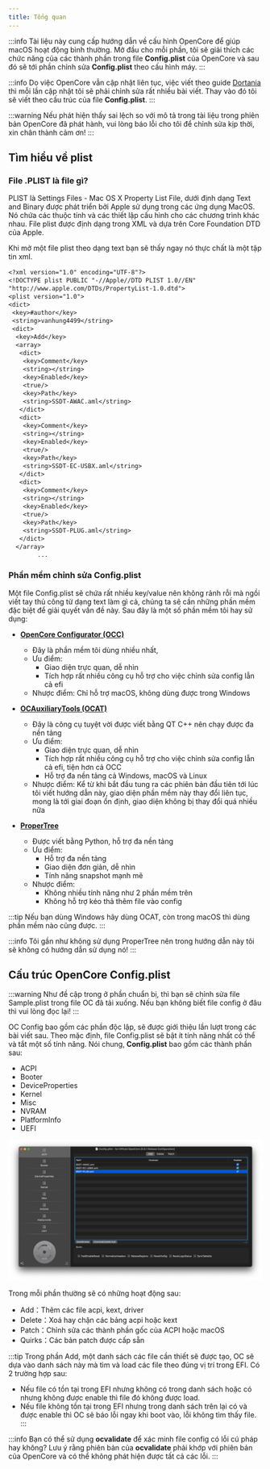 ```yaml
---
title: Tổng quan 
---
```


:::info
Tài liệu này cung cấp hướng dẫn về cấu hình OpenCore để giúp macOS hoạt động bình thường. Mở đầu cho mỗi phần, tôi sẽ giải thích các chức năng của các thành phần trong file **Config.plist** của OpenCore và sau đó sẽ tới phần chỉnh sửa **Config.plist** theo cấu hình máy.
:::

:::info
Do việc OpenCore vẫn cập nhật liên tục, việc viết theo guide [Dortania](https://dortania.github.io/OpenCore-Install-Guide/) thì mỗi lần cập nhật tôi sẽ phải chỉnh sửa rất nhiều bài viết. Thay vào đó tôi sẽ viết theo cấu trúc của file **Config.plist**.
:::

:::warning
Nếu phát hiện thấy sai lệch so với mô tả trong tài liệu trong phiên bản OpenCore đã phát hành, vui lòng báo lỗi cho tôi để chỉnh sửa kịp thời, xin chân thành cảm ơn!
:::

## Tìm hiểu về **plist**

### File .PLIST là file gì?

PLIST là Settings Files - Mac OS X Property List File, dưới định dạng Text and Binary được phát triển bởi Apple sử dụng trong các ứng dụng MacOS. Nó chứa các thuộc tính và các thiết lập cấu hình cho các chương trình khác nhau. File plist được định dạng trong XML và dựa trên Core Foundation DTD của Apple.

Khi mở một file plist theo dạng text bạn sẽ thấy ngay nó thực chất là một tập tin xml.

```plist title='Config.plist'
<?xml version="1.0" encoding="UTF-8"?>
<!DOCTYPE plist PUBLIC "-//Apple//DTD PLIST 1.0//EN" "http://www.apple.com/DTDs/PropertyList-1.0.dtd">
<plist version="1.0">
<dict>
 <key>#author</key>
 <string>vanhung4499</string>
 <dict>
  <key>Add</key>
  <array>
   <dict>
    <key>Comment</key>
    <string></string>
    <key>Enabled</key>
    <true/>
    <key>Path</key>
    <string>SSDT-AWAC.aml</string>
   </dict>
   <dict>
    <key>Comment</key>
    <string></string>
    <key>Enabled</key>
    <true/>
    <key>Path</key>
    <string>SSDT-EC-USBX.aml</string>
   </dict>
   <dict>
    <key>Comment</key>
    <string></string>
    <key>Enabled</key>
    <true/>
    <key>Path</key>
    <string>SSDT-PLUG.aml</string>
   </dict>
  </array>
        ...
```

### Phần mềm chỉnh sửa Config.plist

Một file Config.plist sẽ chứa rất nhiều key/value nên không rảnh rỗi mà ngồi viết tay thủ công từ dạng text làm gì cả, chúng ta sẽ cần những phần mềm đặc biệt để giải quyết vấn đề này. Sau đây là một số phần mềm tôi hay sử dụng:

+ [**OpenCore Configurator (OCC)**](https://mackie100projects.altervista.org/opencore-configurator/)
  + Đây là phần mềm tôi dùng nhiều nhất,
  + Ưu điểm:
    + Giao diện trực quan, dễ nhìn
    + Tích hợp rất nhiều công cụ hỗ trợ cho việc chỉnh sửa config lẫn cả efi
  + Nhược điểm: Chỉ hỗ trợ macOS, không dùng được trong Windows

+ [**OCAuxiliaryTools (OCAT)**](https://github.com/ic005k/OCAuxiliaryTools)
  + Đây là công cụ tuyệt vời được viết bằng QT C++ nên chạy được đa nền tảng
  + Ưu điểm:
    + Giao diện trực quan, dễ nhìn
    + Tích hợp rất nhiều công cụ hỗ trợ cho việc chỉnh sửa config lẫn cả efi, tiện hơn cả OCC
    + Hỗ trợ đa nền tảng cả Windows, macOS và Linux
  + Nhược điểm: Kể từ khi bắt đầu tung ra các phiên bản đầu tiên tới lúc tôi viết hướng dẫn này, giao diện phần mềm này thay đổi liên tục, mong là tới giai đoạn ổn định, giao diện không bị thay đổi quá nhiều nữa

+ [**ProperTree**](https://github.com/corpnewt/ProperTree)
  + Được viết bằng Python, hỗ trợ đa nền tảng
  + Ưu điểm:
    + Hỗ trợ đa nền tảng
    + Giao diện đơn giản, dễ nhìn
    + Tính năng snapshot mạnh mẽ
  + Nhược điểm:
    + Không nhiều tính năng như 2 phần mềm trên
    + Không hỗ trợ kéo thả thêm file vào config

:::tip
Nếu bạn dùng Windows hãy dùng OCAT, còn trong macOS thì dùng phần mềm nào cũng được.
:::

:::info
Tôi gần như không sử dụng ProperTree nên trong hướng dẫn này tôi sẽ không có hướng dẫn sử dụng nó!
:::

## Cấu trúc OpenCore Config.plist

:::warning
Như đề cập trong ở phần chuẩn bị, thì bạn sẽ chỉnh sửa file Sample.plist trong file OC đã tải xuống. Nếu bạn không biết file config ở đâu thì vui lòng đọc lại!
:::

OC Config bao gồm các phần độc lập, sẽ được giới thiệu lần lượt trong các bài viết sau. Theo mặc định, file Config.plist sẽ bật ít tính năng nhất có thể và tắt một số tính năng. Nói chung, **Config.plist** bao gồm các thành phần sau:

+ ACPI
+ Booter
+ DeviceProperties
+ Kernel
+ Misc
+ NVRAM
+ PlatformInfo
+ UEFI

![occ](/img/docs/opencore-config/occ.png)

Trong mỗi phần thường sẽ có những hoạt động sau:

+ Add：Thêm các file acpi, kext, driver
+ Delete：Xoá hay chặn các bảng acpi hoặc kext
+ Patch：Chỉnh sửa các thành phần gốc của ACPI hoặc macOS
+ Quirks：Các bản patch được cấp sẵn

:::tip
Trong phần Add, một danh sách các file cần thiết sẽ được tạo, OC sẽ dựa vào danh sách này mà tìm và load các file theo đúng vị trí trong EFI. Có 2 trường hợp sau:

+ Nếu file có tồn tại trong EFI nhưng không có trong danh sách hoặc có nhưng không được enable thì file đó không được load.
+ Nếu file không tồn tại trong EFI nhưng trong danh sách trên lại có và được enable thì OC sẽ báo lỗi ngay khi boot vào, lỗi không tìm thấy file.
:::

:::info
Bạn có thể sử dụng **ocvalidate** để xác minh file config có lỗi cú pháp hay không? Lưu ý rằng phiên bản của **ocvalidate** phải khớp với phiên bản của OpenCore và có thể không phát hiện được tất cả các lỗi.
:::
